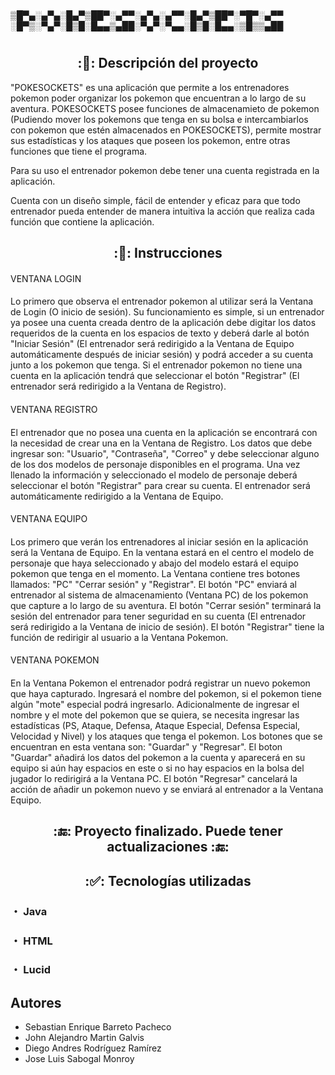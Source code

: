 #
▒█▀▄░▄▀▄░█▄▀▒██▀░▄▀▀░▄▀▄░▄▀▀░█▄▀▒██▀░▀█▀░▄▀▀
░█▀▒░▀▄▀░█▒█░█▄▄▒▄██░▀▄▀░▀▄▄░█▒█░█▄▄░▒█▒▒▄██
#

##
<h2 align="center"> :📄: Descripción del proyecto </h2>

"POKESOCKETS" es una aplicación que permite a los entrenadores pokemon poder organizar los pokemon que encuentran a lo largo de su aventura. POKESOCKETS posee funciones de almacenamieto de pokemon (Pudiendo mover los pokemons que tenga en su bolsa e intercambiarlos con pokemon que estén almacenados en POKESOCKETS), permite mostrar sus estadísticas y los ataques que poseen los pokemon, entre otras funciones que tiene el programa.

Para su uso el entrenador pokemon debe tener una cuenta registrada en la aplicación.

Cuenta con un diseño simple, fácil de entender y eficaz para que todo entrenador pueda entender de manera intuitiva la acción que realiza cada función que contiene la aplicación. 

##
<h2 align="center"> :📏: Instrucciones </h2>

####
VENTANA LOGIN
####

Lo primero que observa el entrenador pokemon al utilizar será la Ventana de Login (O inicio de sesión). Su funcionamiento es simple, si un entrenador ya posee una cuenta creada dentro de la aplicación debe digitar los datos requeridos de la cuenta en los espacios de texto y deberá darle al botón "Iniciar Sesión" (El entrenador será redirigido a la Ventana de Equipo automáticamente después de iniciar sesión) y podrá acceder a su cuenta junto a los pokemon que tenga. Si el entrenador pokemon no tiene una cuenta en la aplicación tendrá que seleccionar el botón "Registrar" (El entrenador será redirigido a la Ventana de Registro).

####
VENTANA REGISTRO
####

El entrenador que no posea una cuenta en la aplicación se encontrará con la necesidad de crear una en la Ventana de Registro. Los datos que debe ingresar son: "Usuario", "Contraseña", "Correo" y debe seleccionar alguno de los dos modelos de personaje disponibles en el programa. Una vez llenado la información y seleccionado el modelo de personaje deberá seleccionar el botón "Registrar" para crear su cuenta. El entrenador será automáticamente redirigido a la Ventana de Equipo.

####
VENTANA EQUIPO
####

Los primero que verán los entrenadores al iniciar sesión en la aplicación será la Ventana de Equipo. En la ventana estará en el centro el modelo de personaje que haya seleccionado y abajo del modelo estará el equipo pokemon que tenga en el momento. La Ventana contiene tres botones llamados: "PC" "Cerrar sesión" y "Registrar". El botón "PC" enviará al entrenador al sistema de almacenamiento (Ventana PC) de los pokemon que capture a lo largo de su aventura. El botón "Cerrar sesión" terminará la sesión del entrenador para tener seguridad en su cuenta (El entrenador será redirigido a la Ventana de inicio de sesión). El botón "Registrar" tiene la función de redirigir al usuario a la Ventana Pokemon.

####
VENTANA POKEMON
####

En la Ventana Pokemon el entrenador podrá registrar un nuevo pokemon que haya capturado. Ingresará el nombre del pokemon, si el pokemon tiene algún "mote" especial podrá ingresarlo. Adicionalmente de ingresar el nombre y el mote del pokemon que se quiera, se necesita ingresar las estadísticas (PS, Ataque, Defensa, Ataque Especial, Defensa Especial, Velocidad y Nivel) y los ataques que tenga el pokemon. Los botones que se encuentran en esta ventana son: "Guardar" y "Regresar". El boton "Guardar" añadirá los datos del pokemon a la cuenta y aparecerá en su equipo si aún hay espacios en este o si no hay espacios en la bolsa del jugador lo redirigirá a la Ventana PC. El botón "Regresar" cancelará la acción de añadir un pokemon nuevo y se enviará al entrenador a la Ventana Equipo.

##
<h2 align="center">:🔚: Proyecto finalizado. Puede tener actualizaciones :🔚:</h2>

##
<h2 align="center">:✅: Tecnologías utilizadas</h2> 
<h3>・ Java<h3>
<h3>・ HTML<h3>
<h3>・ Lucid<h3>

##
<h2>Autores</h2>

  - Sebastian Enrique Barreto Pacheco
  - John Alejandro Martin Galvis
  - Diego Andres Rodríguez Ramírez
  - Jose Luis Sabogal Monroy

